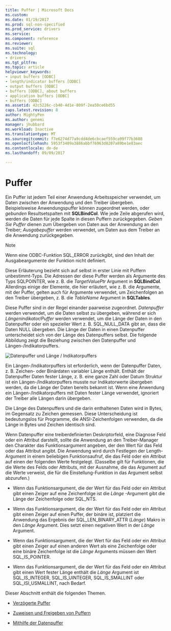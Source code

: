 ```yaml
---
title: Puffer | Microsoft Docs
ms.custom: 
ms.date: 01/19/2017
ms.prod: sql-non-specified
ms.prod_service: drivers
ms.service: 
ms.component: reference
ms.reviewer: 
ms.suite: sql
ms.technology:
- drivers
ms.tgt_pltfrm: 
ms.topic: article
helpviewer_keywords:
- input buffers [ODBC]
- length/indicator buffers [ODBC]
- output buffers [ODBC]
- buffers [ODBC], about buffers
- application buffers [ODBC]
- buffers [ODBC]
ms.assetid: 42c5226c-cb40-4d1e-809f-2ea50ce6bd55
caps.latest.revision: 8
author: MightyPen
ms.author: genemi
manager: jhubbard
ms.workload: Inactive
ms.translationtype: MT
ms.sourcegitcommit: f7e6274d77a9cdd4de6cbcaef559ca99f77b3608
ms.openlocfilehash: 5953f3409a3886abbf76963d0207a89be1e83aec
ms.contentlocale: de-de
ms.lasthandoff: 09/09/2017

---
```

# <a name="buffers"></a>Puffer
Ein Puffer ist jedem Teil einer Anwendung Arbeitsspeicher verwendet, um Daten zwischen der Anwendung und den Treiber übergeben. Beispielsweise Anwendungspuffer können zugeordnet werden, oder *gebunden* Resultsetspalten mit **SQLBindCol**. Wie jede Zeile abgerufen wird, werden die Daten für jede Spalte in diesen Puffern zurückgegeben. *Geben Sie Puffer* dienen zum Übergeben von Daten aus der Anwendung an den Treiber; *Ausgabepuffer* werden verwendet, um Daten aus dem Treiber an die Anwendung zurückgegeben.  
  
> [!NOTE]  
>  Wenn eine ODBC-Funktion SQL_ERROR zurückgibt, sind den Inhalt der Ausgabeargumente der Funktion nicht definiert.  
  
 Diese Erläuterung bezieht sich auf selbst in erster Linie mit Puffern unbestimmt-Typs. Die Adressen der diese Puffer werden als Argumente des Typs SQLPOINTER, wie z. B. die *TargetValuePtr* Argument in **SQLBindCol**. Allerdings einige der Elemente, die hier erläutert, wie z. B. die Argumente, mit der Puffer, gelten auch für Argumente verwendet, um Zeichenfolgen an den Treiber übergeben, z. B. die *TableName* Argument in **SQLTables**.  
  
 Diese Puffer sind in der Regel einander paarweise zugeordnet. *Datenpuffer* werden verwendet, um die Daten selbst zu übergeben, während er sich *Längenindikator/Puffer* werden verwendet, um die Länge der Daten in den Datenpuffer oder ein spezieller Wert z. B. SQL_NULL_DATA gibt an, dass die Daten NULL übergeben. Die Länge der Daten in einen Datenpuffer unterscheidet sich von der Länge des Datenpuffers selbst. Die folgende Abbildung zeigt die Beziehung zwischen den Datenpuffer und Längen-/Indikatorpuffers.  
  
 ![Datenpuffer und Länge &#47; Indikatorpuffers](../../../odbc/reference/develop-app/media/pr09.gif "pr09")  
  
 Ein Längen-/Indikatorpuffers ist erforderlich, wenn der Datenpuffer Daten, z. B. Zeichen- oder Binärdaten variabler Länge enthält. Enthält der Datenpuffer Daten fester Länge, z. B. eine ganze Zahl oder Datum Struktur ist ein Längen-/Indikatorpuffers musste nur Indikatorwerte übergeben werden, da die Länge der Daten bereits bekannt ist. Wenn eine Anwendung ein Längen-/Indikatorpuffers mit Daten fester Länge verwendet, ignoriert der Treiber alle Längen darin übergeben.  
  
 Die Länge des Datenpuffers und die darin enthaltenen Daten wird in Bytes, im Gegensatz zu Zeichen gemessen. Diese Unterscheidung ist bedeutungslos für Programme, die ANSI-Zeichenfolgen verwenden, da die Länge in Bytes und Zeichen identisch sind.  
  
 Wenn Datenpuffer eine treiberdefinierten Deskriptorfeld, eine Diagnose Feld oder ein Attribut darstellt, sollte die Anwendung an den Treiber-Manager den Charakter das Funktionsargument angeben, der den Wert für das Feld oder das Attribut angibt. Die Anwendung wird durch Festlegen der Length-Argument in einem beliebigen Funktionsaufruf, die das Feld oder ein Attribut auf einen der folgenden Werte festgelegt. (Dasselbe gilt für Funktionen, die die Werte des Felds oder Attributs, mit der Ausnahme, die das Argument auf die Werte verweist, die für die Einstellung-Funktion in das Argument selbst abzurufen.)  
  
-   Wenn das Funktionsargument, die der Wert für das Feld oder ein Attribut gibt einen Zeiger auf eine Zeichenfolge ist die *Länge* -Argument gibt die Länge der Zeichenfolge oder SQL_NTS.  
  
-   Wenn das Funktionsargument, die der Wert für das Feld oder ein Attribut gibt einen Zeiger auf einen Puffer, der binäre ist, platziert die Anwendung das Ergebnis der SQL_LEN_BINARY_ATTR (*Länge*) Makro in den *Länge* Argument. Dies setzt einen negativen Wert in der *Länge* Argument.  
  
-   Wenn das Funktionsargument, die der Wert für das Feld oder ein Attribut gibt einen Zeiger auf einen anderen Wert als eine Zeichenfolge oder eine binäre Zeichenfolge ist die *Länge* Arguments müssen den Wert SQL_IS_POINTER.  
  
-   Wenn das Funktionsargument, die der Wert für das Feld oder ein Attribut gibt einen Wert fester Länge enthält die *Länge* Argument ist SQL_IS_INTEGER, SQL_IS_UINTEGER, SQL_IS_SMALLINT oder SQL_ISI_USMALLINT, nach Bedarf.  
  
 Dieser Abschnitt enthält die folgenden Themen.  
  
-   [Verzögerte Puffer](../../../odbc/reference/develop-app/deferred-buffers.md)  
  
-   [Zuweisen und Freigeben von Puffern](../../../odbc/reference/develop-app/allocating-and-freeing-buffers.md)  
  
-   [Mithilfe der Datenpuffer](../../../odbc/reference/develop-app/using-data-buffers.md)


